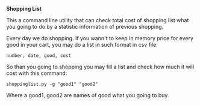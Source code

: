 __Shopping List__

This a command line utility that can check total cost of shopping list what you going to do by a statistic information of previous shopping.

Every day we do shopping. If you wann't to keep in memory price for every good in your cart, you may do a list in such format in csv file:

`number, date, good, cost`

So than you going to shopping you may fill a list and check how much it will cost with this command:

`shoppinglist.py -g "good1" "good2"`

Where a good1, good2 are names of good what you going to buy.


